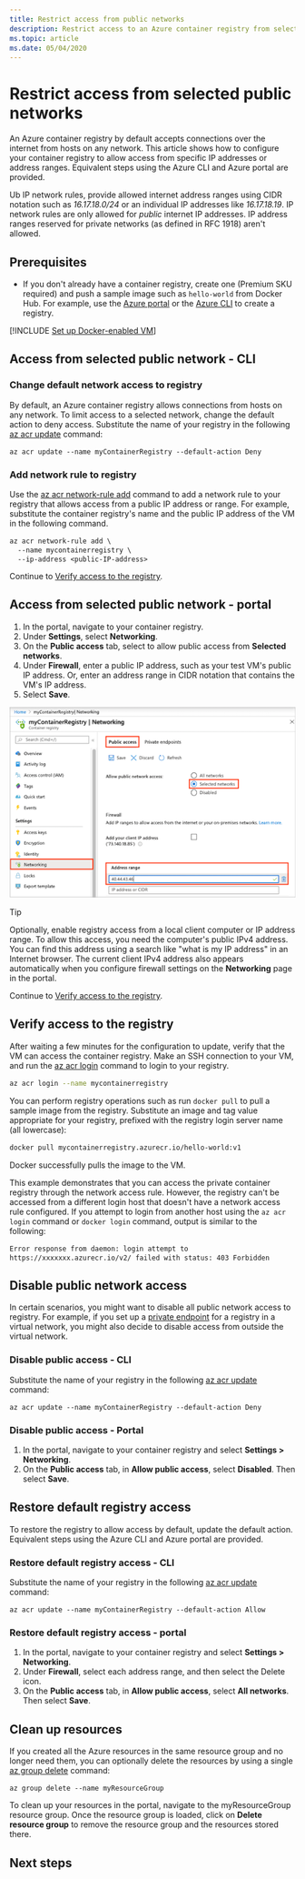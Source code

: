 ```yaml
---
title: Restrict access from public networks
description: Restrict access to an Azure container registry from selected public IP addresses or address ranges.
ms.topic: article
ms.date: 05/04/2020
---
```


# Restrict access from selected public networks

An Azure container registry by default accepts connections over the internet from hosts on any network. This article shows how to configure your container registry to allow access from specific IP addresses or address ranges. Equivalent steps using the Azure CLI and Azure portal are provided.

Ub IP network rules, provide allowed internet address ranges using CIDR notation such as *16.17.18.0/24* or an individual IP addresses like *16.17.18.19*. IP network rules are only allowed for *public* internet IP addresses. IP address ranges reserved for private networks (as defined in RFC 1918) aren't allowed.

## Prerequisites

* If you don't already have a container registry, create one (Premium SKU required) and push a sample image such as `hello-world` from Docker Hub. For example, use the [Azure portal][quickstart-portal] or the [Azure CLI][quickstart-cli] to create a registry. 

[!INCLUDE [Set up Docker-enabled VM](../../includes/container-registry-docker-vm-setup.md)]

## Access from selected public network - CLI

### Change default network access to registry

By default, an Azure container registry allows connections from hosts on any network. To limit access to a selected network, change the default action to deny access. Substitute the name of your registry in the following [az acr update][az-acr-update] command:

```azurecli
az acr update --name myContainerRegistry --default-action Deny
```

### Add network rule to registry

Use the [az acr network-rule add][az-acr-network-rule-add] command to add a network rule to your registry that allows access from a public IP address or range. For example, substitute the container registry's name and the public IP address of the VM in the following command.

```azurecli
az acr network-rule add \
  --name mycontainerregistry \
  --ip-address <public-IP-address>
```

Continue to [Verify access to the registry](#verify-access-to-the-registry).

## Access from selected public network - portal

1. In the portal, navigate to your container registry.
1. Under **Settings**, select **Networking**.
1. On the **Public access** tab, select to allow public access from **Selected networks**.
1. Under **Firewall**, enter a public IP address, such as your test VM's public IP address. Or, enter an address range in CIDR notation that contains the VM's IP address.
1. Select **Save**.

![Configure firewall rule for container registry][acr-access-selected-networks]

> [!TIP]
> Optionally, enable registry access from a local client computer or IP address range. To allow this access, you need the computer's public IPv4 address. You can find this address using a search like "what is my IP address" in an Internet browser. The current client IPv4 address also appears automatically when you configure firewall settings on the **Networking** page in the portal.

Continue to [Verify access to the registry](#verify-access-to-the-registry).

## Verify access to the registry

After waiting a few minutes for the configuration to update, verify that the VM can access the container registry. Make an SSH connection to your VM, and run the [az acr login][az-acr-login] command to login to your registry. 

```bash
az acr login --name mycontainerregistry
```

You can perform registry operations such as run `docker pull` to pull a sample image from the registry. Substitute an image and tag value appropriate for your registry, prefixed with the registry login server name (all lowercase):

```bash
docker pull mycontainerregistry.azurecr.io/hello-world:v1
``` 

Docker successfully pulls the image to the VM.

This example demonstrates that you can access the private container registry through the network access rule. However, the registry can't be accessed from a different login host that doesn't have a network access rule configured. If you attempt to login from another host using the `az acr login` command or `docker login` command, output is similar to the following:

```Console
Error response from daemon: login attempt to https://xxxxxxx.azurecr.io/v2/ failed with status: 403 Forbidden
```

## Disable public network access

In certain scenarios, you might want to disable all public network access to registry. For example, if you set up a [private endpoint](container-registry-private-link.md) for a registry in a virtual network, you might also decide to disable access from outside the virtual network.

### Disable public access - CLI

Substitute the name of your registry in the following [az acr update][az-acr-update] command:
```azurecli
az acr update --name myContainerRegistry --default-action Deny
```

### Disable public access - Portal

1. In the portal, navigate to your container registry and select **Settings > Networking**.
1. On the **Public access** tab, in **Allow public access**, select **Disabled**. Then select **Save**.

## Restore default registry access

To restore the registry to allow access by default, update the default action. Equivalent steps using the Azure CLI and Azure portal are provided. 

### Restore default registry access - CLI

Substitute the name of your registry in the following [az acr update][az-acr-update] command:

```azurecli
az acr update --name myContainerRegistry --default-action Allow
```

### Restore default registry access - portal

1. In the portal, navigate to your container registry and select **Settings > Networking**.
1. Under **Firewall**, select each address range, and then select the Delete icon.
1. On the **Public access** tab, in **Allow public access**, select **All networks**. Then select **Save**.

## Clean up resources

If you created all the Azure resources in the same resource group and no longer need them, you can optionally delete the resources by using a single [az group delete](/cli/azure/group) command:

```azurecli
az group delete --name myResourceGroup
```

To clean up your resources in the portal, navigate to the myResourceGroup resource group. Once the resource group is loaded, click on **Delete resource group** to remove the resource group and the resources stored there.

## Next steps

[az-acr-login]: /cli/azure/acr#az-acr-login
[az-acr-network-rule-add]: /cli/azure/acr/network-rule/#az-acr-network-rule-add
[az-acr-network-rule-remove]: /cli/azure/acr/network-rule/#az-acr-network-rule-remove
[az-acr-network-rule-list]: /cli/azure/acr/network-rule/#az-acr-network-rule-list
[az-acr-run]: /cli/azure/acr#az-acr-run
[az-acr-update]: /cli/azure/acr#az-acr-update
[quickstart-portal]: container-registry-get-started-portal.md
[quickstart-cli]: container-registry-get-started-azure-cli.md
[azure-portal]: https://portal.azure.com

[acr-access-selected-networks]: ./media/container-registry-access-selected-networks/acr-access-selected-networks.png
